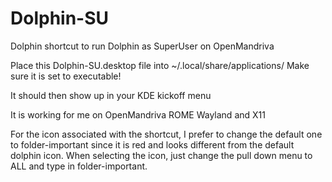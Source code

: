 # Dolphin-SU
Dolphin shortcut to run Dolphin as SuperUser on OpenMandriva

Place this Dolphin-SU.desktop file into ~/.local/share/applications/
Make sure it is set to executable!

It should then show up in your KDE kickoff menu

It is working for me on OpenMandriva ROME Wayland and X11

For the icon associated with the shortcut, I prefer to change the default one to folder-important since it is red and looks different from the default dolphin icon. When selecting the icon, just change the pull down menu to ALL and type in folder-important.
